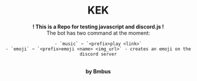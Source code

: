<div align="center"> 
    <h1>KEK</h1>
    <strong>! This is a Repo for testing javascript and discord.js !</strong> </br>
    The bot has two command at the moment:

    - `music` ~ `<prefix>play <link>`
    - `emoji` ~ `<prefix>emoji <name> <img_url>` - creates an emoji on the discord server
</div>

<br>
<div align="center">
    <strong>by Bmbus</strong>
</div>
